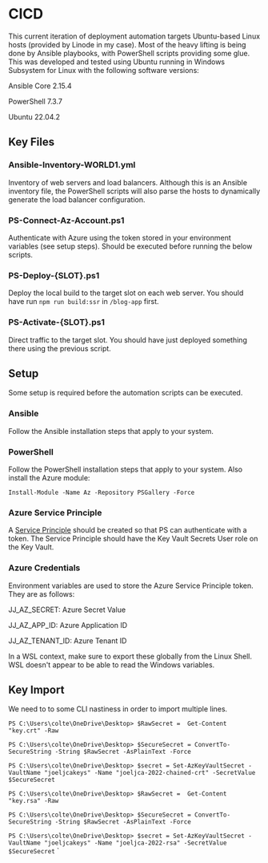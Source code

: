 # CICD

This current iteration of deployment automation targets Ubuntu-based Linux hosts (provided by Linode in my case). Most of the heavy lifting is being done by Ansible playbooks, with PowerShell scripts providing some glue. This was developed and tested using Ubuntu running in Windows Subsystem for Linux with the following software versions:

Ansible Core 2.15.4

PowerShell 7.3.7

Ubuntu 22.04.2

## Key Files

### Ansible-Inventory-WORLD1.yml

Inventory of web servers and load balancers. Although this is an Ansible inventory file, the PowerShell scripts will also parse the hosts to dynamically generate the load balancer configuration.

### PS-Connect-Az-Account.ps1

Authenticate with Azure using the token stored in your environment variables (see setup steps). Should be executed before running the below scripts.

### PS-Deploy-{SLOT}.ps1

Deploy the local build to the target slot on each web server. You should have run `npm run build:ssr` in `/blog-app` first.

### PS-Activate-{SLOT}.ps1

Direct traffic to the target slot. You should have just deployed something there using the previous script.

## Setup

Some setup is required before the automation scripts can be executed.

### Ansible

Follow the Ansible installation steps that apply to your system.

### PowerShell

Follow the PowerShell installation steps that apply to your system. Also install the Azure module:

`Install-Module -Name Az -Repository PSGallery -Force`

### Azure Service Principle

A [Service Principle](https://learn.microsoft.com/en-us/azure/active-directory/develop/howto-create-service-principal-portal#register-an-application-with-azure-ad-and-create-a-service-principal) should be created so that PS can authenticate with a token. The Service Principle should have the Key Vault Secrets User role on the Key Vault.

### Azure Credentials

Environment variables are used to store the Azure Service Principle token. They are as follows:

JJ_AZ_SECRET: Azure Secret Value

JJ_AZ_APP_ID: Azure Application ID

JJ_AZ_TENANT_ID: Azure Tenant ID

In a WSL context, make sure to export these globally from the Linux Shell. WSL doesn't appear to be able to read the Windows variables.

## Key Import 

We need to to some CLI nastiness in order to import multiple lines.

`PS C:\Users\colte\OneDrive\Desktop> $RawSecret =  Get-Content "key.crt" -Raw`

`PS C:\Users\colte\OneDrive\Desktop> $SecureSecret = ConvertTo-SecureString -String $RawSecret -AsPlainText -Force`

`PS C:\Users\colte\OneDrive\Desktop> $secret = Set-AzKeyVaultSecret -VaultName "joeljcakeys" -Name "joeljca-2022-chained-crt" -SecretValue $SecureSecret`

`PS C:\Users\colte\OneDrive\Desktop> $RawSecret =  Get-Content "key.rsa" -Raw`

`PS C:\Users\colte\OneDrive\Desktop> $SecureSecret = ConvertTo-SecureString -String $RawSecret -AsPlainText -Force`

`PS C:\Users\colte\OneDrive\Desktop> $secret = Set-AzKeyVaultSecret -VaultName "joeljcakeys" -Name "joeljca-2022-rsa" -SecretValue $SecureSecret`
`